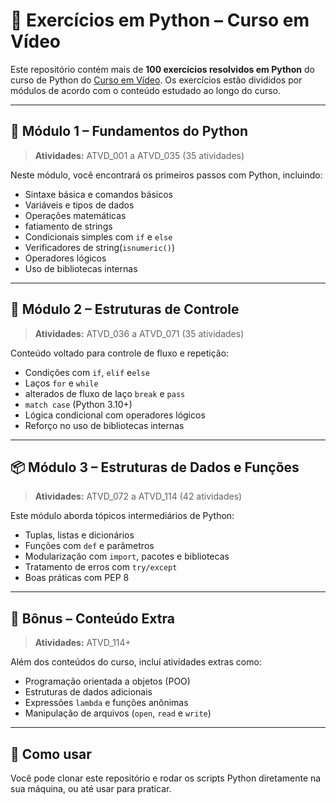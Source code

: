 # 🐍 Exercícios em Python – Curso em Vídeo

Este repositório contém mais de **100 exercícios resolvidos em Python** do curso de Python do [Curso em Vídeo](https://www.cursoemvideo.com/). Os exercícios estão divididos por módulos de acordo com o conteúdo estudado ao longo do curso.

---

## 📘 Módulo 1 – Fundamentos do Python

> **Atividades:** ATVD_001 a ATVD_035 (35 atividades)

Neste módulo, você encontrará os primeiros passos com Python, incluindo:

- Sintaxe básica e comandos básicos
- Variáveis e tipos de dados
- Operações matemáticas
- fatiamento de strings
- Condicionais simples com `if` e `else`
- Verificadores de string(`isnumeric()`)
- Operadores lógicos
- Uso de bibliotecas internas

---

## 🔁 Módulo 2 – Estruturas de Controle

> **Atividades:** ATVD_036 a ATVD_071 (35 atividades)

Conteúdo voltado para controle de fluxo e repetição:

- Condições com `if`, `elif` e`else`
- Laços `for` e `while`
- alterados de fluxo de laço `break` e `pass`
- `match case` (Python 3.10+)
- Lógica condicional com operadores lógicos
- Reforço no uso de bibliotecas internas

---

## 📦 Módulo 3 – Estruturas de Dados e Funções

> **Atividades:** ATVD_072 a ATVD_114 (42 atividades)

Este módulo aborda tópicos intermediários de Python:

- Tuplas, listas e dicionários
- Funções com `def` e parâmetros
- Modularização com `import`, pacotes e bibliotecas
- Tratamento de erros com `try/except`
- Boas práticas com PEP 8

---

## 🧠 Bônus – Conteúdo Extra

> **Atividades:** ATVD_114+

Além dos conteúdos do curso, incluí atividades extras como:

- Programação orientada a objetos (POO)
- Estruturas de dados adicionais
- Expressões `lambda` e funções anônimas
- Manipulação de arquivos (`open`, `read` e `write`)

---

## 🚀 Como usar

Você pode clonar este repositório e rodar os scripts Python diretamente na sua máquina, ou até usar para praticar. 

